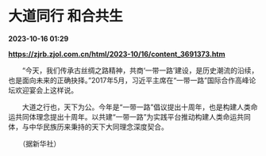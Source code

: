 # 大道同行 和合共生

**2023-10-16 01:29**

**https://zjrb.zjol.com.cn/html/2023-10/16/content_3691373.htm**

　　“今天，我们传承古丝绸之路精神，共商‘一带一路’建设，是历史潮流的沿续，也是面向未来的正确抉择。”2017年5月，习近平主席在“一带一路”国际合作高峰论坛欢迎宴会上这样说。

　　大道之行也，天下为公。今年是“一带一路”倡议提出十周年，也是构建人类命运共同体理念提出十周年。以共建“一带一路”为实践平台推动构建人类命运共同体，与中华民族历来秉持的天下大同理念深度契合。

　　（据新华社）